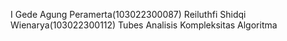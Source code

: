 I Gede Agung Peramerta(103022300087)
Reiluthfi Shidqi Wienarya(103022300112)
Tubes Analisis Kompleksitas Algoritma
